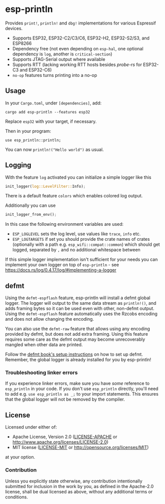 # esp-println

Provides `print!`, `println!` and `dbg!` implementations for various Espressif devices.

- Supports ESP32, ESP32-C2/C3/C6, ESP32-H2, ESP32-S2/S3, and ESP8266
- Dependency free (not even depending on `esp-hal`, one optional dependency is `log`, another is `critical-section`)
- Supports JTAG-Serial output where available
- Supports RTT (lacking working RTT hosts besides _probe-rs_ for ESP32-C3 and ESP32-C6)
- `no-op` features turns printing into a no-op

## Usage

In your `Cargo.toml`, under `[dependencies]`, add:

```
cargo add esp-println --features esp32
```

Replace `esp32` with your target, if necessary.

Then in your program:

```
use esp_println::println;
```

You can now `println!("Hello world")` as usual.

## Logging

With the feature `log` activated you can initialize a simple logger like this
```rust
init_logger(log::LevelFilter::Info);
```

There is a default feature `colors` which enables colored log output.

Additionally you can use
```rust
init_logger_from_env();
```

In this case the following environment variables are used:
- `ESP_LOGLEVEL` sets the log level, use values like `trace`, `info` etc.
- `ESP_LOGTARGETS` if set you should provide the crate names of crates (optionally with a path e.g. `esp_wifi::compat::common`) which should get logged, separated by `,` and no additional whitespace between

If this simple logger implementation isn't sufficient for your needs you can implement your own logger on top of `esp-println` - see https://docs.rs/log/0.4.17/log/#implementing-a-logger

## defmt

Using the `defmt-espflash` feature, esp-println will install a defmt global logger. The logger will
output to the same data stream as `println!()`, and adds framing bytes so it can be used even with
other, non-defmt output. Using the `defmt-espflash` feature automatically uses the Rzcobs encoding and does
not allow changing the encoding.

You can also use the `defmt-raw` feature that allows using any encoding provided by defmt, but
does not add extra framing. Using this feature requires some care as the defmt output may become
unrecoverably mangled when other data are printed.

Follow the [defmt book's setup instructions](https://defmt.ferrous-systems.com/setup) on how to
set up defmt. Remember, the global logger is already installed for you by esp-println!

### Troubleshooting linker errors

If you experience linker errors, make sure you have *some* reference to `esp_println` in your code.
If you don't use `esp_println` directly, you'll need to add e.g. `use esp_println as _;` to your
import statements. This ensures that the global logger will not be removed by the compiler.

## License

Licensed under either of:

- Apache License, Version 2.0 ([LICENSE-APACHE](LICENSE-APACHE) or http://www.apache.org/licenses/LICENSE-2.0)
- MIT license ([LICENSE-MIT](LICENSE-MIT) or http://opensource.org/licenses/MIT)

at your option.

### Contribution

Unless you explicitly state otherwise, any contribution intentionally submitted for inclusion in
the work by you, as defined in the Apache-2.0 license, shall be dual licensed as above, without
any additional terms or conditions.
